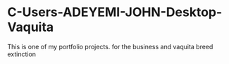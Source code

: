 # C-Users-ADEYEMI-JOHN-Desktop-Vaquita
This is one of my portfolio projects. for the business and vaquita breed extinction
